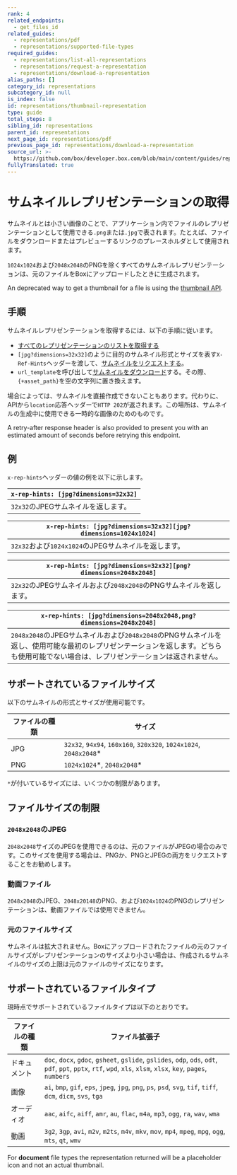 ```yaml
---
rank: 4
related_endpoints:
  - get_files_id
related_guides:
  - representations/pdf
  - representations/supported-file-types
required_guides:
  - representations/list-all-representations
  - representations/request-a-representation
  - representations/download-a-representation
alias_paths: []
category_id: representations
subcategory_id: null
is_index: false
id: representations/thumbnail-representation
type: guide
total_steps: 8
sibling_id: representations
parent_id: representations
next_page_id: representations/pdf
previous_page_id: representations/download-a-representation
source_url: >-
  https://github.com/box/developer.box.com/blob/main/content/guides/representations/thumbnail-representation.md
fullyTranslated: true
---
```

# サムネイルレプリゼンテーションの取得

サムネイルとは小さい画像のことで、アプリケーション内でファイルのレプリゼンテーションとして使用できる`.png`または`.jpg`で表されます。たとえば、ファイルをダウンロードまたはプレビューするリンクのプレースホルダとして使用されます。

`1024x1024`および`2048x2048`のPNGを除くすべてのサムネイルレプリゼンテーションは、元のファイルをBoxにアップロードしたときに生成されます。

<Message warning>

An deprecated way to get a thumbnail for a file is using the [thumbnail API][thumbnail_api].

</Message>

## 手順

サムネイルレプリゼンテーションを取得するには、以下の手順に従います。

* [すべてのレプリゼンテーションのリストを取得する][list-all-representations]
* `[jpg?dimensions=32x32]`のように目的のサムネイル形式とサイズを表す`X-Ref-Hints`ヘッダーを渡して、[サムネイルをリクエストする][request-a-representation]。
* `url_template`を呼び出して[サムネイルをダウンロード][download-a-representation]する。その際、`{+asset_path}`を空の文字列に置き換えます。

<Message warning>

場合によっては、サムネイルを直接作成できないこともあります。代わりに、APIから`location`応答ヘッダーで`HTTP 202`が返されます。この場所は、サムネイルの生成中に使用できる一時的な画像のためのものです。

</Message>

A retry-after response header is also provided to present you with an estimated amount of seconds before retrying this endpoint.

## 例

`x-rep-hints`ヘッダーの値の例を以下に示します。

| `x-rep-hints: [jpg?dimensions=32x32]` |
| ------------------------------------- |
| `32x32`のJPEGサムネイルを返します。               |

| `x-rep-hints: [jpg?dimensions=32x32][jpg?dimensions=1024x1024]` |
| --------------------------------------------------------------- |
| `32x32`および`1024x1024`のJPEGサムネイルを返します。                           |

| `x-rep-hints: [jpg?dimensions=32x32][png?dimensions=2048x2048]` |
| --------------------------------------------------------------- |
| `32x32`のJPEGサムネイルおよび`2048x2048`のPNGサムネイルを返します。                  |

<!-- markdownlint-disable line-length -->

| `x-rep-hints: [jpg?dimensions=2048x2048,png?dimensions=2048x2048]`                                        |
| --------------------------------------------------------------------------------------------------------- |
| `2048x2048`のJPEGサムネイルおよび`2048x2048`のPNGサムネイルを返し、使用可能な最初のレプリゼンテーションを返します。どちらも使用可能でない場合は、レプリゼンテーションは返されません。 |

<!-- markdownlint-enable line-length -->

## サポートされているファイルサイズ

以下のサムネイルの形式とサイズが使用可能です。

<!-- markdownlint-disable line-length -->

| ファイルの種類 | サイズ                                                                |
| ------- | ------------------------------------------------------------------ |
| JPG     | `32x32`, `94x94`, `160x160`, `320x320`, `1024x1024`, `2048x2048`\* |
| PNG     | `1024x1024`\*, `2048x2048`\*                                       |

`*`が付いているサイズには、いくつかの制限があります。

<!-- markdownlint-enable line-length -->

## ファイルサイズの制限

### `2048x2048`のJPEG

`2048x2048`サイズのJPEGを使用できるのは、元のファイルがJPEGの場合のみです。このサイズを使用する場合は、PNGか、PNGとJPEGの両方をリクエストすることをお勧めします。

### 動画ファイル

`2048x2048`のJPEG、`2048x20148`のPNG、および`1024x1024`のPNGのレプリゼンテーションは、動画ファイルでは使用できません。

### 元のファイルサイズ

サムネイルは拡大されません。Boxにアップロードされたファイルの元のファイルサイズがレプリゼンテーションのサイズより小さい場合は、作成されるサムネイルのサイズの上限は元のファイルのサイズになります。

## サポートされているファイルタイプ

現時点でサポートされているファイルタイプは以下のとおりです。

<!-- markdownlint-disable line-length -->

| ファイルの種類 | ファイル拡張子                                                                                                                                                         |
| ------- | --------------------------------------------------------------------------------------------------------------------------------------------------------------- |
| ドキュメント  | `doc`, `docx`, `gdoc`, `gsheet`, `gslide`, `gslides`, `odp`, `ods`, `odt`, `pdf`, `ppt`, `pptx`, `rtf`, `wpd`, `xls`, `xlsm`, `xlsx`, `key`, `pages`, `numbers` |
| 画像      | `ai`, `bmp`, `gif`, `eps`, `jpeg`, `jpg`, `png`, `ps`, `psd`, `svg`, `tif`, `tiff`, `dcm`, `dicm`, `svs`, `tga`                                                 |
| オーディオ   | `aac`, `aifc`, `aiff`, `amr`, `au`, `flac`, `m4a`, `mp3`, `ogg`, `ra`, `wav`, `wma`                                                                             |
| 動画      | `3g2`, `3gp`, `avi`, `m2v`, `m2ts`, `m4v`, `mkv`, `mov`, `mp4`, `mpeg`, `mpg`, `ogg`, `mts`, `qt`, `wmv`                                                        |

<!-- markdownlint-enable line-length -->

<Message warning>

For **document** file types the representation returned will be a placeholder icon and not an actual thumbnail.

</Message>

[list-all-representations]: guide://representations/list-all-representations

[request-a-representation]: guide://representations/request-a-representation

[download-a-representation]: guide://representations/download-a-representation

[thumbnail_api]: guide://representations/thumbnail
